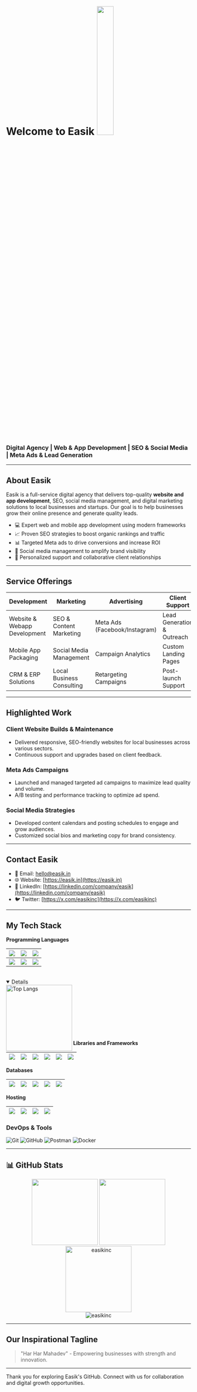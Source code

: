 <p align="center">

# Welcome to Easik <span><img src="https://www.easik.in/images/404.png" width="30%" ><span>
</p>

### Digital Agency | Web & App Development | SEO & Social Media | Meta Ads & Lead Generation

---

## About Easik
Easik is a full-service digital agency that delivers top-quality **website and app development**, SEO, social media management, and digital marketing solutions to local businesses and startups. Our goal is to help businesses grow their online presence and generate quality leads.

- 💻 Expert web and mobile app development using modern frameworks
- 📈 Proven SEO strategies to boost organic rankings and traffic
- 📊 Targeted Meta ads to drive conversions and increase ROI
- 📱 Social media management to amplify brand visibility
- 🤝 Personalized support and collaborative client relationships

---

## Service Offerings

| Development                  | Marketing                  | Advertising                   | Client Support                 |
|-----------------------------|----------------------------|-------------------------------|------------------------------|
| Website & Webapp Development| SEO & Content Marketing    | Meta Ads (Facebook/Instagram) | Lead Generation & Outreach    |
| Mobile App Packaging        | Social Media Management    | Campaign Analytics            | Custom Landing Pages          |
| CRM & ERP Solutions         | Local Business Consulting  | Retargeting Campaigns         | Post-launch Support           |

---

## Highlighted Work

### Client Website Builds & Maintenance
- Delivered responsive, SEO-friendly websites for local businesses across various sectors.
- Continuous support and upgrades based on client feedback.

### Meta Ads Campaigns
- Launched and managed targeted ad campaigns to maximize lead quality and volume.
- A/B testing and performance tracking to optimize ad spend.

### Social Media Strategies
- Developed content calendars and posting schedules to engage and grow audiences.
- Customized social bios and marketing copy for brand consistency.

---


## Contact Easik

- 📧 Email: hello@easik.in
- 🌐 Website: [https://easik.in](https://easik.in)
- 💼 LinkedIn: [https://linkedin.com/company/easik](https://linkedin.com/company/easik)
- 🐦 Twitter: [https://x.com/easikinc](https://x.com/easikinc)

---

## My Tech Stack
**Programming Languages**


<img src="https://img.shields.io/badge/Java%20-%23323330.svg?&style=for-the-badge&logo=java&logoColor=%23F7DF1E"/>|<img src="https://img.shields.io/badge/python%20-%2314354C.svg?&style=for-the-badge&logo=python&logoColor=white"/>|<img src="https://img.shields.io/badge/c++%20-%2300599C.svg?&style=for-the-badge&logo=c%2B%2B&ogoColor=white"/>|
|--|--|--|
<img src="https://img.shields.io/badge/c%20-%2300599C.svg?&style=for-the-badge&logo=c&logoColor=white"/>|<img src="https://img.shields.io/badge/html5%20-%23E34F26.svg?&style=for-the-badge&logo=html5&logoColor=white"/>|<img src="https://img.shields.io/badge/javascript%20-%23323330.svg?&style=for-the-badge&logo=javascript&logoColor=%23F7DF1E"/>|

<br>
<details open>
<img height="180em" align="left" alt="Top Langs" src="https://github-readme-stats.vercel.app/api/top-langs/?username=easikinc&layout=compact">
</details>
<br><br><br><br><br><br><br><br>

**Libraries and Frameworks**

|<img src="https://img.shields.io/badge/Spring-20232A?style=for-the-badge&logo=spring&logoColor=61DAFB"/>|<img src="https://img.shields.io/badge/Springboot-20232A?style=for-the-badge&logo=springboot&logoColor=61DAFB"/>|<img src="https://img.shields.io/badge/React-20232A?style=for-the-badge&logo=react&logoColor=61DAFB"/>|<img src="https://img.shields.io/badge/Django-092E20?style=for-the-badge&logo=django&logoColor=white"/>|<img src="https://img.shields.io/badge/Django%20Rest%20Framework-092E20?style=for-the-badge&logo=django&logoColor=white"/>|<img src="https://img.shields.io/badge/Bootstrap-%23563D7C.svg?&style=for-the-badge&logo=bootstrap&logoColor=white"/>|
|--|--|--|--|--|--|


**Databases**

|<img src="https://img.shields.io/badge/OracleDB-0B96B2?style=for-the-badge&logo=oracledb&logoColor=white"/>|<img src="https://img.shields.io/badge/MySql-%23DD0031.svg?style=for-the-badge&logo=mysql&logoColor=white"/>|<img src="https://img.shields.io/badge/MongoDB-0B96B2?style=for-the-badge&logo=mongodb&logoColor=white"/>|<img src="https://img.shields.io/badge/Postgres-336791?style=for-the-badge&logo=postgresql&logoColor=white"/>|<img src="https://img.shields.io/badge/SQLite-07405E?style=for-the-badge&logo=sqlite&logoColor=white"/>|
|--|--|--|--|--|

**Hosting** 

|<img src="https://img.shields.io/badge/AWS-%23FF9900.svg?style=for-the-badge&logo=amazon-aws&logoColor=white"/>|<img src="https://img.shields.io/badge/heroku%20-%23430098.svg?&style=for-the-badge&logo=heroku&logoColor=white"/>|<img src="https://img.shields.io/badge/netlify%20-%23000000.svg?&style=for-the-badge&logo=netlify&logoColor=white"/>|<img src="https://img.shields.io/badge/railway-%230075A7.svg?&style=for-the-badge&logo=railway&logoColor=white"/>|
|--|--|--|--|
### DevOps & Tools
![Git](https://img.shields.io/badge/git%20-%23F05033.svg?&style=for-the-badge&logo=git&logoColor=white)
![GitHub](https://img.shields.io/badge/github%20-%23121011.svg?&style=for-the-badge&logo=github&logoColor=white)
![Postman](https://img.shields.io/badge/Postman-FF6C37?style=for-the-badge&logo=postman&logoColor=white)
![Docker](https://img.shields.io/badge/docker-%230db7ed.svg?style=for-the-badge&logo=docker&logoColor=white)

----
## 📊 GitHub Stats
<div align="center">
  <img height="180em" src="https://github-readme-stats.vercel.app/api?username=easikinc&show_icons=true&theme=radical&count_private=true&include_all_commits=true" />
  <img height="180em" src="https://github-readme-stats.vercel.app/api/top-langs/?username=easikinc&layout=compact&theme=radical" />
</div>

<div align="center">
  <img height="180em" src="https://github-readme-streak-stats.herokuapp.com/?user=easikinc&theme=radical&hide_border=true" alt="easikinc" />
</div>

<div align="center">
  <img src="https://github-profile-trophy.vercel.app/?username=easikinc&theme=radical&row=1&column=7" alt="easikinc" />
</div>


---

## Our Inspirational Tagline

> "Har Har Mahadev" - Empowering businesses with strength and innovation.

---

Thank you for exploring Easik's GitHub. Connect with us for collaboration and digital growth opportunities.
